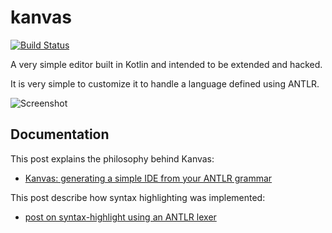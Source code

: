 # kanvas

[![Build Status](https://travis-ci.org/ftomassetti/kanvas.svg?branch=master)](https://travis-ci.org/ftomassetti/kanvas)

A very simple editor built in Kotlin and intended to be extended and hacked.

It is very simple to customize it to handle a language defined using ANTLR.

![Screenshot](https://raw.githubusercontent.com/ftomassetti/kanvas/master/screenshots/screenshot.png)

## Documentation

This post explains the philosophy behind Kanvas:
* [Kanvas: generating a simple IDE from your ANTLR grammar ](https://tomassetti.me/kanvas-generating-simple-ide-antlr-grammar/)

This post describe how syntax highlighting was implemented:
* [post on syntax-highlight using an ANTLR lexer](https://tomassetti.me/how-to-create-an-editor-with-syntax-highlighting-dsl/)

